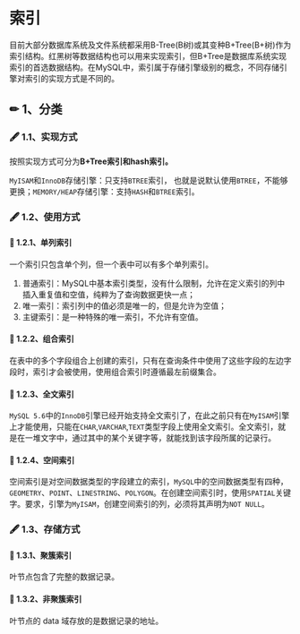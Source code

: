 # 索引

目前大部分数据库系统及文件系统都采用B-Tree\(B树\)或其变种B+Tree\(B+树\)作为索引结构。红黑树等数据结构也可以用来实现索引，但B+Tree是数据库系统实现索引的首选数据结构。在MySQL中，索引属于存储引擎级别的概念，不同存储引擎对索引的实现方式是不同的。

## ✏ 1、分类

### 🖋 1.1、实现方式

 按照实现方式可分为**B+Tree索引和hash索引。**

`MyISAM`和`InnoDB`存储引擎：只支持`BTREE`索引， 也就是说默认使用`BTREE`，不能够更换；`MEMORY/HEAP`存储引擎：支持`HASH`和`BTREE`索引。

### 🖋 1.2、使用方式

#### 🐹 1.2.1、单列索引

一个索引只包含单个列，但一个表中可以有多个单列索引。 

1. 普通索引：MySQL中基本索引类型，没有什么限制，允许在定义索引的列中插入重复值和空值，纯粹为了查询数据更快一点；
2. 唯一索引：索引列中的值必须是唯一的，但是允许为空值；
3. 主键索引：是一种特殊的唯一索引，不允许有空值。

#### 🐹 1.2.2、组合索引

在表中的多个字段组合上创建的索引，只有在查询条件中使用了这些字段的左边字段时，索引才会被使用，使用组合索引时遵循最左前缀集合。

#### 🐹 1.2.3、全文索引

`MySQL 5.6`中的`InnoDB`引擎已经开始支持全文索引了，在此之前只有在`MyISAM`引擎上才能使用，只能在`CHAR`,`VARCHAR`,`TEXT`类型字段上使用全文索引。全文索引，就是在一堆文字中，通过其中的某个关键字等，就能找到该字段所属的记录行。

#### 🐹 1.2.4、空间索引

空间索引是对空间数据类型的字段建立的索引，`MySQL`中的空间数据类型有四种，`GEOMETRY`、`POINT`、`LINESTRING`、`POLYGON`。在创建空间索引时，使用`SPATIAL`关键字。要求，引擎为`MyISAM`，创建空间索引的列，必须将其声明为`NOT NULL`。

### 🖋 1.3、存储方式

#### 🐹 1.3.1、聚簇索引

叶节点包含了完整的数据记录。

#### 🐹 1.3.2、非聚簇索引

叶节点的 data 域存放的是数据记录的地址。

  


